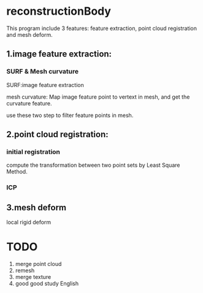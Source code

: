 # reconstructionBody

This program include 3 features: feature extraction, point cloud registration and mesh deform.

## 1.image feature extraction:

### SURF & Mesh curvature 

SURF:image feature extraction

mesh curvature: Map image feature point to vertext in mesh, and get the curvature feature. 

use these two step to filter feature points in mesh.

## 2.point cloud registration:

### initial registration

compute the transformation between two point sets by Least Square Method.

### ICP 

## 3.mesh deform
local rigid deform

# TODO
1. merge point cloud
2. remesh 
3. merge texture
4. good good study English

